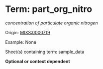 # Term: part_org_nitro

*concentration of particulate organic nitrogen*

Origin: [MIXS:0000719](https://w3id.org/mixs/0000719)

Example: None

Sheet(s) containing term: sample_data

**Optional or context dependent**